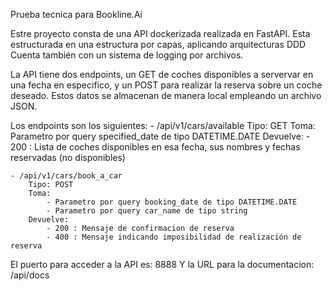 Prueba tecnica para Bookline.Ai 

Estre proyecto consta de una API dockerizada realizada en FastAPI. 
Esta estructurada en una estructura por capas, aplicando arquitecturas DDD
Cuenta también con un sistema de logging por archivos.

La API tiene dos endpoints, un GET de coches disponibles a servervar en una fecha en especifico, y un POST para realizar la reserva sobre un coche deseado. Estos datos se almacenan de manera local empleando un archivo JSON. 

Los endpoints son los siguientes: 
    - /api/v1/cars/available
        Tipo: GET 
        Toma: Parametro por query specified_date de tipo DATETIME.DATE
        Devuelve: 
            - 200 : Lista de coches disponibles en esa fecha, sus nombres y fechas reservadas (no disponibles) 

    - /api/v1/cars/book_a_car
        Tipo: POST 
        Toma: 
            - Parametro por query booking_date de tipo DATETIME.DATE
            - Parametro por query car_name de tipo string
        Devuelve: 
            - 200 : Mensaje de confirmacion de reserva
            - 400 : Mensaje indicando imposibilidad de realización de reserva

El puerto para acceder a la API es: 8888
Y la URL para la documentacion: /api/docs

